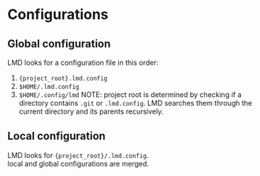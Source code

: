 # Configurations

## Global configuration
LMD looks for a configuration file in this order:
1. `{project_root}.lmd.config`
2. `$HOME/.lmd.config`
3. `$HOME/.config/lmd`
NOTE: project root is determined by checking if a directory contains `.git` or `.lmd.config`. LMD searches them through the current directory and its parents recursively.

## Local configuration
LMD looks for `{project_root}/.lmd.config`.  
local and global configurations are merged.

